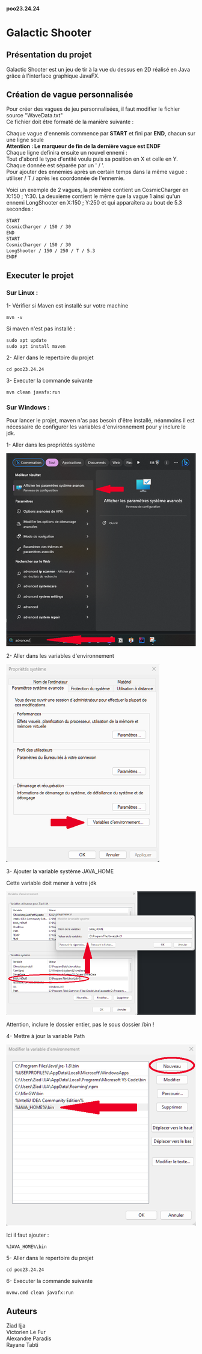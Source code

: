 #### poo23.24.24

# Galactic Shooter

## Présentation du projet

Galactic Shooter est un jeu de tir à la vue du dessus en 2D réalisé en Java grâce à l'interface graphique JavaFX.

## Création de vague personnalisée
Pour créer des vagues de jeu personnalisées, il faut modifier le fichier source "WaveData.txt"  
Ce fichier doit être formaté de la manière suivante :

Chaque vague d'ennemis commence par **START** et fini par **END**, chacun sur une ligne seule  
**Attention : Le marqueur de fin de la dernière vague est ENDF**  
Chaque ligne definira ensuite un nouvel ennemi :  
Tout d'abord le type d'entité voulu puis sa position en X et celle en Y. Chaque donnée est séparée par un ' / '.  
Pour ajouter des ennemies après un certain temps dans la même vague : utiliser / T / <temps en secondes> après les coordonnée de l'ennemie.

Voici un exemple de 2 vagues, la première contient un CosmicCharger en X:150 ; Y:30. La deuxième contient le même que la vague 1 ainsi qu'un ennemi LongShooter en X:150 ; Y:250 et qui apparaîtera au bout de 5.3 secondes :

```
START  
CosmicCharger / 150 / 30  
END
START
CosmicCharger / 150 / 30
LongShooter / 150 / 250 / T / 5.3
ENDF
```

## Executer le projet

### Sur Linux :

1- Vérifier si Maven est installé sur votre machine 
```
mvn -v
```

Si maven n'est pas installé : 
```
sudo apt update
sudo apt install maven
```

2- Aller dans le repertoire du projet 
```
cd poo23.24.24
```

3- Executer la commande suivante
```
mvn clean javafx:run 
```

### Sur Windows :
Pour lancer le projet, maven n'as pas besoin d'être installé, néanmoins il est nécessaire de configurer les variables d'environnement pour y inclure le jdk.

1- Aller dans les propriétés système

![step 01](img/step-01-windows.png)

2- Aller dans les variables d'environnement 

![step 02](img/step-02-windows.png)

3- Ajouter la variable système JAVA_HOME

Cette variable doit mener à votre jdk

![step 03](img/step-03-windows.png)

Attention, inclure le dossier entier, pas le sous dossier /bin !

4- Mettre à jour la variable Path

![step 04](img/step-04-windows.png)

Ici il faut ajouter :
```
%JAVA_HOME%\bin 
```

5- Aller dans le repertoire du projet 
```
cd poo23.24.24
```

6- Executer la commande suivante
```
mvnw.cmd clean javafx:run 
```

## Auteurs
Ziad Ijja  
Victorien Le Fur  
Alexandre Paradis  
Rayane Tabti
